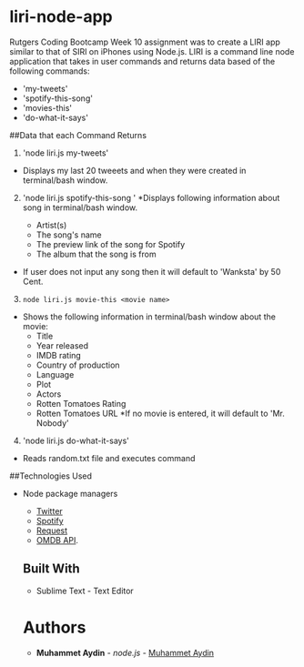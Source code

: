 # liri-node-app

Rutgers Coding Bootcamp Week 10 assignment was to create a LIRI app similar to that of SIRI on iPhones using Node.js. LIRI is a command line node application that takes in user commands and returns data based of the following commands: 
  
  * 'my-tweets'
  * 'spotify-this-song'
  * 'movies-this'
  * 'do-what-it-says'

##Data that each Command Returns

1. 'node liri.js my-tweets'
  * Displays my last 20 tweeets and when they were created in terminal/bash window.
2. 'node liri.js spotify-this-song <song name>'
  *Displays following information about song in terminal/bash window.
    * Artist(s)
    * The song's name
    * The preview link of the song for Spotify
    * The album that the song is from

  * If user does not input any song then it will default to 'Wanksta' by 50 Cent.
3. `node liri.js movie-this <movie name>`
  * Shows the following information in terminal/bash window about the movie: 
    * Title
    * Year released 
    * IMDB rating
    * Country of production
    * Language  
    * Plot
    * Actors 
    * Rotten Tomatoes Rating
    * Rotten Tomatoes URL
  *If no movie is entered, it will default to 'Mr. Nobody'

4. 'node liri.js do-what-it-says'
  * Reads random.txt file and executes command

##Technologies Used
* Node package managers
  * [Twitter](https://www.npmjs.com/package/twitter)
  * [Spotify](https://www.npmjs.com/package/spotify)
  * [Request](https://www.npmjs.com/package/request)
  * [OMDB API](http://www.omdbapi.com).
  
  ## Built With
  * Sublime Text - Text Editor

  # Authors
  * **Muhammet Aydin** - *node.js* - [Muhammet Aydin](https://github.com/muhammeta7)